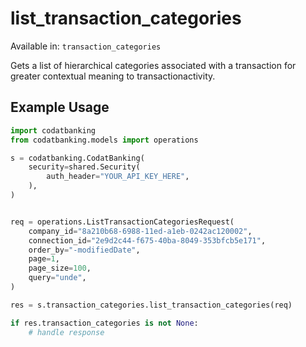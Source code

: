 # list_transaction_categories
Available in: `transaction_categories`

Gets a list of hierarchical categories associated with a transaction for greater contextual meaning to transactionactivity.

## Example Usage
```python
import codatbanking
from codatbanking.models import operations

s = codatbanking.CodatBanking(
    security=shared.Security(
        auth_header="YOUR_API_KEY_HERE",
    ),
)


req = operations.ListTransactionCategoriesRequest(
    company_id="8a210b68-6988-11ed-a1eb-0242ac120002",
    connection_id="2e9d2c44-f675-40ba-8049-353bfcb5e171",
    order_by="-modifiedDate",
    page=1,
    page_size=100,
    query="unde",
)

res = s.transaction_categories.list_transaction_categories(req)

if res.transaction_categories is not None:
    # handle response
```